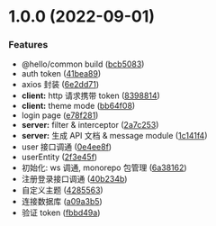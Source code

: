 # 1.0.0 (2022-09-01)


### Features

* @hello/common build ([bcb5083](https://github.com/CCZX/Hello/commit/bcb50837825ea2de245eb86ad800311d9aa7e6c3))
* auth token ([41bea89](https://github.com/CCZX/Hello/commit/41bea896aa03e622184be732386a484153267887))
* axios 封装 ([6e2dd71](https://github.com/CCZX/Hello/commit/6e2dd71f16547b3d9b6a20384db7e66abad4d098))
* **client:** http 请求携带 token ([8398814](https://github.com/CCZX/Hello/commit/8398814feff0825f17e247bd6d5c66d82beb56dc))
* **client:** theme mode ([bb64f08](https://github.com/CCZX/Hello/commit/bb64f0876e7c411a89d2a7ad9eb3ae666bb4be60))
* login page ([e78f281](https://github.com/CCZX/Hello/commit/e78f2817de598f6f37eb3dc1ab240e7a89d88a01))
* **server:** filter & interceptor ([2a7c253](https://github.com/CCZX/Hello/commit/2a7c253880ef87e12c03c74d5b86c410b1ae76ef))
* **server:** 生成 API 文档 & message module ([1c141f4](https://github.com/CCZX/Hello/commit/1c141f40786f3764ee86e7a2ab49287787f71f7e))
* user 接口调通 ([0e4ee8f](https://github.com/CCZX/Hello/commit/0e4ee8fdb6981a7bf18f57a03775eb9434158a7e))
* userEntity ([2f3e45f](https://github.com/CCZX/Hello/commit/2f3e45fec9052b570c6ae2098fc7657fb92ea8dc))
* 初始化: ws 调通, monorepo 包管理 ([6a38162](https://github.com/CCZX/Hello/commit/6a38162efebf74ce8d525150e2df5bd8672a1a64))
* 注册登录接口调通 ([40b234b](https://github.com/CCZX/Hello/commit/40b234b5b85732d5c62e779de45e15ee8445498e))
* 自定义主题 ([4285563](https://github.com/CCZX/Hello/commit/428556386c343f1c9fea953657ddea15d6701887))
* 连接数据库 ([a09a3b5](https://github.com/CCZX/Hello/commit/a09a3b58e7d590a359cbeb7a345e61fdea7f8a2a))
* 验证 token ([fbbd49a](https://github.com/CCZX/Hello/commit/fbbd49aae149a881b579c2a8378a112a8b944ee8))



